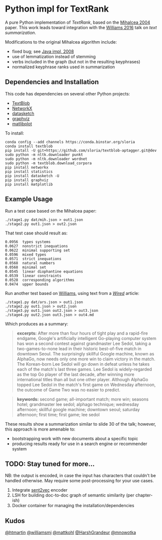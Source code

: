 # Python impl for TextRank

A pure Python implementation of *TextRank*, 
based on the [Mihalcea 2004](http://web.eecs.umich.edu/~mihalcea/papers/mihalcea.emnlp04.pdf) paper.
This work leads toward integration with the [Williams 2016](http://mike.place/2016/summarization/)
talk on *text summarization*.

Modifications to the original Mihalcea algorithm include:

  * fixed bug; see [Java impl, 2008](https://github.com/ceteri/textrank)
  * use of lemmatization instead of stemming
  * verbs included in the graph (but not in the resulting keyphrases)
  * normalized keyphrase ranks used in summarization


## Dependencies and Installation

This code has dependencies on several other Python projects:

  * [TextBlob](http://textblob.readthedocs.io/)
  * [NetworkX](http://networkx.readthedocs.io/)
  * [datasketch](https://github.com/ekzhu/datasketch)
  * [graphviz](https://pypi.python.org/pypi/graphviz)
  * [matlibplot](http://matplotlib.org/)

To install:

    conda config --add channels https://conda.binstar.org/sloria
    conda install textblob
    pip install -U git+https://github.com/sloria/textblob-aptagger.git@dev
    sudo python -m nltk.downloader punkt
    sudo python -m nltk.downloader wordnet
    sudo python -m textblob.download_corpora
    pip install networkx
    pip install statistics
    pip install datasketch -U
    pip install graphviz
    pip install matplotlib

## Example Usage

Run a test case based on the Mihalcea paper:

    ./stage1.py dat/mih.json > out1.json
    ./stage2.py out1.json > out2.json

That test case should result as:

```
0.0956	types systems
0.0627	nonstrict inequations
0.0622	minimal supporting set
0.0596	mixed types
0.0571	strict inequations
0.0568	natural numbers
0.0568	minimal set
0.0545	linear diophantine equations
0.0539	linear constraints
0.0528	corresponding algorithms
0.0474	upper bounds
```

Run another test based on [Williams](http://mike.place/2016/summarization/), using text from a
*[Wired](https://www.wired.com/2016/03/googles-ai-wins-pivotal-game-two-match-go-grandmaster/)*
article:

    ./stage1.py dat/ars.json > out1.json
    ./stage2.py out1.json > out2.json
    ./stage3.py out1.json out2.json > out3.json
    ./stage4.py out2.json out3.json > out4.md

Which produces as a summary:

> **excerpts:** After more than four hours of tight play and a rapid-fire endgame, Google's artificially intelligent Go-playing computer system has won a second contest against grandmaster Lee Sedol, taking a two-games-to-none lead in their historic best-of-five match in downtown Seoul. The surprisingly skillful Google machine, known as AlphaGo, now needs only one more win to claim victory in the match. The Korean-born Lee Sedol will go down in defeat unless he takes each of the match's last three games. Lee Sedol is widely-regarded as the top Go player of the last decade, after winning more international titles than all but one other player. Although AlphaGo topped Lee Sedol in the match's first game on Wednesday afternoon, the outcome of Game Two was no easier to predict.

> **keywords:** second game; all-important match; more win; seasons hotel; grandmaster lee sedol; alphago technique; wednesday afternoon; skillful google machine; downtown seoul; saturday afternoon; first time; first game; lee sedol


These results show a summarization similar to slide 30 of the talk; 
however, this approach is more amenable to:

  * bootstrapping work with new documents about a specific topic
  * producing results ready for use in a search engine or recommender system

## TODO: Stay tuned for more...

NB: the output is encoded, in case the input has characters that couldn't be handled otherwise.
May require some post-processing for your use cases.

  1. Integrate [sent2vec](https://github.com/ryankiros/skip-thoughts) encoder
  1. LSH for building doc-to-doc graph of semantic similarity (per chapter-ish)
  1. Docker container for managing the installation/dependencies

## Kudos

[@htmartin](https://github.com/htmartin)
[@williamsmj](https://github.com/williamsmj/)
[@mattkohl](https://github.com/mattkohl)
[@HarshGrandeur](https://github.com/HarshGrandeur)
[@mnowotka](https://github.com/mnowotka)
